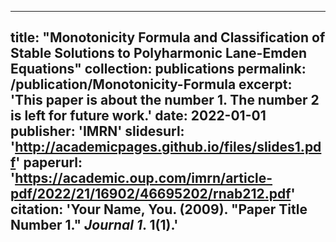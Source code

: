 ---
title:  "Monotonicity Formula and Classification of Stable Solutions to Polyharmonic Lane-Emden Equations"
collection: publications
permalink: /publication/Monotonicity-Formula
excerpt: 'This paper is about the number 1. The number 2 is left for future work.'
date: 2022-01-01
publisher: 'IMRN'
slidesurl: 'http://academicpages.github.io/files/slides1.pdf'
paperurl: 'https://academic.oup.com/imrn/article-pdf/2022/21/16902/46695202/rnab212.pdf'
citation: 'Your Name, You. (2009). &quot;Paper Title Number 1.&quot; <i>Journal 1</i>. 1(1).'
-

